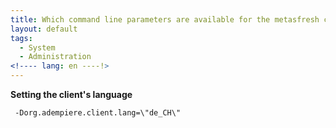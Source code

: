 ```yaml
---
title: Which command line parameters are available for the metasfresh client?
layout: default
tags:
  - System
  - Administration
<!---- lang: en ----!>
---
```


**Setting the client's language**


```
 -Dorg.adempiere.client.lang=\"de_CH\"
 ```
